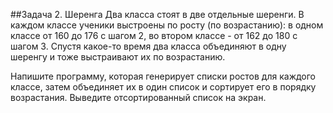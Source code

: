 ##Задача 2. Шеренга
Два класса стоят в две отдельные шеренги. В каждом классе ученики выстроены по росту (по возрастанию): в одном классе от 160 до 176 с шагом 2, во втором классе - от 162 до 180 с шагом 3. Спустя какое-то время два класса объединяют в одну шеренгу и тоже выстраивают их по возрастанию.

Напишите программу, которая генерирует списки ростов для каждого классе, затем объединяет их в один список и сортирует его в порядку возрастания. Выведите отсортированный список на экран.
